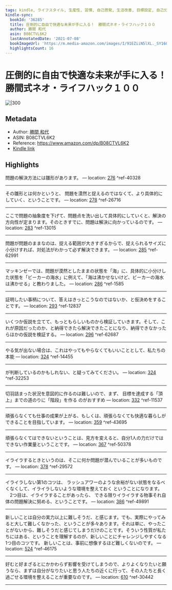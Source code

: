 ```yaml
---
tags: kindle, ライフスタイル, 生産性, 習慣, 自己啓発, 生活改善, 目標設定, 自己分析
kindle-sync:
  bookId: '36285'
  title: 圧倒的に自由で快適な未来が手に入る！　勝間式ネオ・ライフハック１００
  author: 勝間 和代
  asin: B08CTVL6K2
  lastAnnotatedDate: '2021-07-08'
  bookImageUrl: 'https://m.media-amazon.com/images/I/91EZiiN5lXL._SY160.jpg'
  highlightsCount: 16
---
```


# 圧倒的に自由で快適な未来が手に入る！　勝間式ネオ・ライフハック１００
![|300](https://m.media-amazon.com/images/I/91EZiiN5lXL.jpg)
## Metadata
* Author: [勝間 和代](https://www.amazon.comundefined)
* ASIN: B08CTVL6K2
* Reference: https://www.amazon.com/dp/B08CTVL6K2
* [Kindle link](kindle://book?action=open&asin=B08CTVL6K2)

## Highlights
問題の解決方法には雛形があります。 — location: [276](kindle://book?action=open&asin=B08CTVL6K2&location=276) ^ref-40328

---
その雛形とは何かというと、 問題を漠然と捉えるのではなくて、より具体的にしていく、ということです。 — location: [278](kindle://book?action=open&asin=B08CTVL6K2&location=278) ^ref-26716

---
ここで問題の抽象度を下げて、問題点を洗い出して具体的にしていくと、解決の方向性が定まります。そのときすでに、問題は解決に向かっているのです。 — location: [283](kindle://book?action=open&asin=B08CTVL6K2&location=283) ^ref-13015

---
問題が問題のままなのは、捉える範囲が大きすぎるからで、捉えられるサイズに小分けすれば、対処法がわかって必ず解決できます。 — location: [285](kindle://book?action=open&asin=B08CTVL6K2&location=285) ^ref-62991

---
マッキンゼーでは、問題が漠然としたままの状態を「海」に、具体的に小分けした状態を「ビーカーの海水」に例えて、「海は沸かせないけど、ビーカーの海水は沸かせる」と教わりました。 — location: [286](kindle://book?action=open&asin=B08CTVL6K2&location=286) ^ref-1585

---
証明したい事柄について、答えはきっとこうなのではないか、と仮決めをすることです。 — location: [293](kindle://book?action=open&asin=B08CTVL6K2&location=293) ^ref-12837

---
いくつか仮説を立てて、もっともらしいものから検証していきます。そして、これが原因だったのか、と納得できたら解決できたことになり、納得できなかったらほかの仮説を検証する。 — location: [296](kindle://book?action=open&asin=B08CTVL6K2&location=296) ^ref-62687

---
やる気が出ない場合は、これはやってもやらなくてもいいこととして、私たちの本能 — location: [324](kindle://book?action=open&asin=B08CTVL6K2&location=324) ^ref-14455

---
が判断しているのかもしれない、と疑ってみてください。 — location: [324](kindle://book?action=open&asin=B08CTVL6K2&location=324) ^ref-32253

---
切羽詰まった状況を意図的に作るのは難しいので、まず、 目標を達成する「頂上」までの道のりに「階段」を作る のがおすすめ — location: [332](kindle://book?action=open&asin=B08CTVL6K2&location=332) ^ref-11537

---
頑張らなくても仕事の成果が上がる、もしくは、頑張らなくても快適な暮らしができることを目指しています。 — location: [359](kindle://book?action=open&asin=B08CTVL6K2&location=359) ^ref-43695

---
頑張らなくてはできないということは、見方を変えると、自分1人の力だけではできない作業量ということです。 — location: [367](kindle://book?action=open&asin=B08CTVL6K2&location=367) ^ref-50378

---
イライラするときというのは、そこに何か問題が潜んでいることが多いものです。 — location: [378](kindle://book?action=open&asin=B08CTVL6K2&location=378) ^ref-29572

---
イライラしない第1のコツは、 ラッシュアワーのような余裕がない状態をなるべくなくして、イライラしないような環境を整えておく ということになります。 　2つ目は、イライラすることがあったら、 できる限りイライラする物事それ自体の問題解決に努める、ということです。 — location: [386](kindle://book?action=open&asin=B08CTVL6K2&location=386) ^ref-49891

---
新しいことは自分の実力以上に難しそうだ、と感じます。でも、実際にやってみると大して難しくなかった、ということが多々あります。それは単に、やったことがないから、難しそうだと感じてしまうだけのことです。そういう性質が私たちにはある、ということを理解するのが、新しいことにチャレンジしやすくなる1つ目のコツです。 新しいことは、事前に想像するほど難しくないのです。 — location: [524](kindle://book?action=open&asin=B08CTVL6K2&location=524) ^ref-46175

---
好むと好まざるとにかかわらず影響を受けてしまうので、よりよくなりたいと願うなら、まずは自分がなりたいと思う人たちの近くに行って、その人たちと長く過ごせる環境を整えることが重要なのです。 — location: [610](kindle://book?action=open&asin=B08CTVL6K2&location=610) ^ref-30442

---
